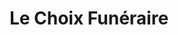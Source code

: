 ---
title: "Le Choix Funéraire"
url: /draguignan/le-choix-funeraire/
shop: directeurs de funérailles
---